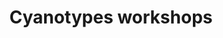 ---
title: Cyanotypes workshops
description_markdown: >-
    Next workshop Plot 22 - 13th March 11am - 1pm.&nbsp; Tickets will be
    avaliable on Plot 22 website.&nbsp; &nbsp; &nbsp; &nbsp;More dates will be
    published asap&nbsp;&nbsp;


    Create fascinating cyanotype prints with camera-less photography. Using
    light sensitive papers, we will create beautiful and unique cyan prints. You
    will learn about cyan prints and go home with your very own creations.


    Cyan prints are created using the sun. After selecting your leaves, flowers,
    grasses, objects, the sun will do its job and you will wash the paper off in
    water. See what you can create\!


    “What a full rounded positive learning experience with great company, a
    clear and lovely Tutor and an amazing washing line of inspired, unique and
    quite ethereal nature prints at the end.”&nbsp;


    “A great taster and introduction to the techniques and now I’m keen to
    explore it more. “


    Quote from past attendee


    **Cards**


    **I have a new selection of printed Cyanotype cards for sale at Tom Foolery
    Coffee Company, Shoreham-on-sea, West Sussex, and Welcombe Pottery,
    Welcombe, Devon. &nbsp;**


    **Contact me if you would like further info.**


    **Cyanotypes – a very brief intro**


    Cyanotypes were Invented by John Herschel in 1841 and then made popular by
    Anna Atkins who was a photographer and botanist.


    It was a low-cost process to produce copies of drawings for engineers well
    into the 20 century – commonly known as blue-prints. This process was
    popular in Victorian England but as the photographic process became more
    sophisticated the photogram/cyan print became used mainly by artists.


    Made by combining two chemicals: Ferric ammonium citrate (a green powder)
    and potassium ferricyanide (red crystals). This substance when mixed is
    sensitive to ultraviolet light (sunlight), the results are Prussian
    blueprints.


    &nbsp;
show_description: true
homepage_description_markdown:
frontpage: true
frontpagetitle: Cyanotypes
_gallery_date:
permalink: /gallery/cyanotypes/
archive: false
main_image_path: /uploads/cards.jpg
main_image_caption: Cyanotype cards
display_title: true
display_image: true
thumb_crop: true
display_thumb_title: true
images:
    -
        image_path: /uploads/fern-2.jpg
        image_title: Fern and grasses in October
        image_description: 'Cyanotype '
_options:
    layout:
        hidden: true
    image_path:
        width: 1200
        height: 1200
        resize_style: contain
        mime_type: image/jpeg
    main_image_path:
        width: 1200
        height: 800
        resize_style: contain
        mime_type: image/jpeg
_comments:
    title: Gallery title
    permalink: Edit the web address here - letters and hyphen only
    display_image: Show featured image at the top of the gallery
    display_title: Show the title at the top of the gallery
    display_thumb_title: Show titles with image thumbnails
    main_image_path: Image used to represent your gallery
    images: Add and edit your gallery images here
    image_description: Usually only shown in the image close up
    thumb_crop: Crop thumbnail images to a consistent size
    archive: Hide gallery from public view
    frontpage: Show this gallery on the homepage
    frontpagetitle: Title for homepage display
    homepage_description_markdown: Text used on homepage if shown
---